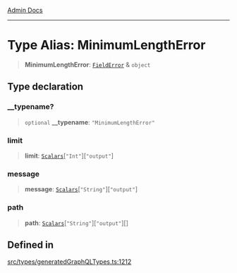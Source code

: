[Admin Docs](/)

***

# Type Alias: MinimumLengthError

> **MinimumLengthError**: [`FieldError`](FieldError.md) & `object`

## Type declaration

### \_\_typename?

> `optional` **\_\_typename**: `"MinimumLengthError"`

### limit

> **limit**: [`Scalars`](Scalars.md)\[`"Int"`\]\[`"output"`\]

### message

> **message**: [`Scalars`](Scalars.md)\[`"String"`\]\[`"output"`\]

### path

> **path**: [`Scalars`](Scalars.md)\[`"String"`\]\[`"output"`\][]

## Defined in

[src/types/generatedGraphQLTypes.ts:1212](https://github.com/Suyash878/talawa-api/blob/cfd688207611ba245c99edd8dbaccb2cdbf6a043/src/types/generatedGraphQLTypes.ts#L1212)
